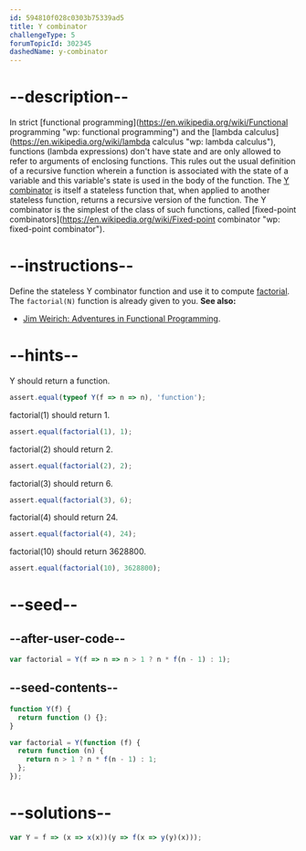 ```yaml
---
id: 594810f028c0303b75339ad5
title: Y combinator
challengeType: 5
forumTopicId: 302345
dashedName: y-combinator
---
```


# --description--

In strict [functional programming](https://en.wikipedia.org/wiki/Functional programming "wp: functional programming") and the [lambda calculus](https://en.wikipedia.org/wiki/lambda calculus "wp: lambda calculus"), functions (lambda expressions) don't have state and are only allowed to refer to arguments of enclosing functions. This rules out the usual definition of a recursive function wherein a function is associated with the state of a variable and this variable's state is used in the body of the function. The [Y combinator](https://mvanier.livejournal.com/2897.html) is itself a stateless function that, when applied to another stateless function, returns a recursive version of the function. The Y combinator is the simplest of the class of such functions, called [fixed-point combinators](https://en.wikipedia.org/wiki/Fixed-point combinator "wp: fixed-point combinator").

# --instructions--

Define the stateless Y combinator function and use it to compute [factorial](https://en.wikipedia.org/wiki/Factorial 'wp: factorial'). The `factorial(N)` function is already given to you. **See also:**

<ul>
  <li><a href="https://vimeo.com/45140590" target="_blank">Jim Weirich: Adventures in Functional Programming</a>.</li>
</ul>

# --hints--

Y should return a function.

```js
assert.equal(typeof Y(f => n => n), 'function');
```

factorial(1) should return 1.

```js
assert.equal(factorial(1), 1);
```

factorial(2) should return 2.

```js
assert.equal(factorial(2), 2);
```

factorial(3) should return 6.

```js
assert.equal(factorial(3), 6);
```

factorial(4) should return 24.

```js
assert.equal(factorial(4), 24);
```

factorial(10) should return 3628800.

```js
assert.equal(factorial(10), 3628800);
```

# --seed--

## --after-user-code--

```js
var factorial = Y(f => n => n > 1 ? n * f(n - 1) : 1);
```

## --seed-contents--

```js
function Y(f) {
  return function () {};
}

var factorial = Y(function (f) {
  return function (n) {
    return n > 1 ? n * f(n - 1) : 1;
  };
});
```

# --solutions--

```js
var Y = f => (x => x(x))(y => f(x => y(y)(x)));
```
